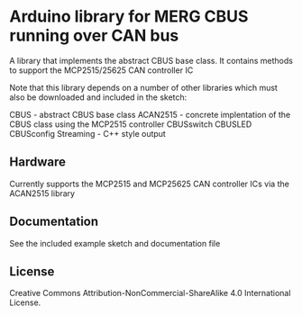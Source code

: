 
# Arduino library for MERG CBUS running over CAN bus

A library that implements the abstract CBUS base class. It contains methods to support the MCP2515/25625 CAN controller IC

Note that this library depends on a number of other libraries which must also be downloaded and included in the sketch:

CBUS 			- abstract CBUS base class
ACAN2515		- concrete implentation of the CBUS class using the MCP2515 controller
CBUSswitch
CBUSLED
CBUSconfig
Streaming		- C++ style output

## Hardware

Currently supports the MCP2515 and MCP25625 CAN controller ICs via the ACAN2515 library

## Documentation

See the included example sketch and documentation file

## License

Creative Commons Attribution-NonCommercial-ShareAlike 4.0 International License.
